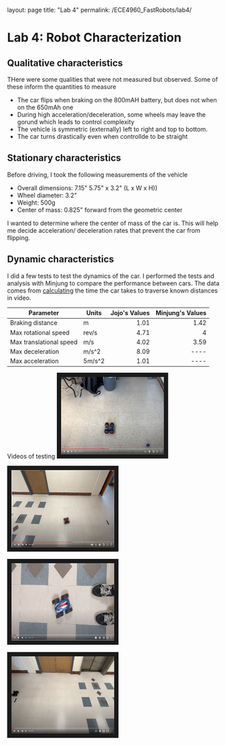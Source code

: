 layout: page
title: "Lab 4"
permalink: /ECE4960_FastRobots/lab4/

# Lab 4: Robot Characterization

## Qualitative characteristics
THere were some qualities that were not measured but observed. Some of these inform the quantities to measure
* The car flips when braking on the 800mAH battery, but does not when on the 650mAh one
* During high acceleration/deceleration, some wheels may leave the gorund which leads to control complexity
* The vehicle is symmetric (externally) left to right and top to bottom.
* The car turns drastically even when controllde to be straight

## Stationary characteristics
Before driving, I took the following measurements of the vehicle

* Overall dimensions: 7.15" 5.75" x 3.2" (L x W x H))
* Wheel diameter: 3.2"
* Weight: 500g
* Center of mass: 0.825" forward from the geometric center

I wanted to determine where the center of mass of the car is. This will help me decide acceleration/ deceleration rates that prevent the car from flipping.

## Dynamic characteristics
I did a few tests to test the dynamics of the car. I performed the tests and analysis with Minjung to compare the performance between cars. The data comes from [calculating](https://docs.google.com/spreadsheets/d/1idWWSh0xEPE-ISRhdxRxrnuk90jsQ51Zb4AoevzzLYQ/edit?usp=sharing) the time the car takes to traverse known distances in video. 

| Parameter               | Units      |Jojo's Values  | Minjung's Values  | 
|-------------------------|------------|--------------:|------------------:|
| Braking distance        | m          | 1.01          | 1.42              | 
| Max rotational speed    | rev/s      | 4.71          | 4                 | 
| Max translational speed | m/s        | 4.02          | 3.59              | 
| Max deceleration        | m/s^2      | 8.09          | ----              |
| Max acceleration        | 5m/s^2     | 1.01          | ----              |

Videos of testing 
<a href="http://www.youtube.com/watch?feature=player_embedded&v=pPcL4SNI7co" target="_blank"><img src="assets/img/lab4/brakeDist.PNG" alt="LINK TO BRAKE DISTANCE " width="240" height="180" border="10" /></a>

<a href="http://www.youtube.com/watch?feature=player_embedded&v=9MnmTJqoNr4" target="_blank"><img src="assets/img/lab4/maxSpeed.PNG" alt="LINK TO MAX SPEED " width="240" height="180" border="10" /></a>

<a href="http://www.youtube.com/watch?feature=player_embedded&v=cKhbCrfQNZw" target="_blank"><img src="assets/img/lab4/maxRotate.PNG" alt="LINK TO MAX ROTATIONAL SPEED " width="240" height="180" border="10" /></a>

<a href="http://www.youtube.com/watch?feature=player_embedded&v=49AzNZc6r5o" target="_blank"><img src="assets/img/lab4/maxAccel.PNG" alt="LINK TO MAX ACCELERATION " width="240" height="180" border="10" /></a>